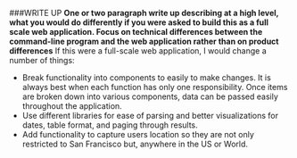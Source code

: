###WRITE UP
  **One or two paragraph write up describing at a high level, what you would do
  differently if you were asked to build this as a full scale web application.
  Focus on technical differences between the command-line program and the web
  application rather than on product differences**
  If this were a full-scale web application, I would change a number of things:
  * Break functionality into components to easily to make changes. It is
  always best when each function has only one responsibility. Once items are
  broken down into various components, data can be passed easily
  throughout the application.
  * Use different libraries for ease of parsing and better
  visualizations for dates, table format, and paging through results.
  * Add functionality to capture users location so they are not only restricted
  to San Francisco but, anywhere in the US or World.
